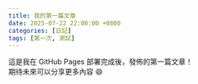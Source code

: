 ```yaml
---
title: 我的第一篇文章
date: 2025-07-22 22:00:00 +0800
categories: [日記]
tags: [第一次, 測試]
---
```


這是我在 GitHub Pages 部署完成後，發佈的第一篇文章！  
期待未來可以分享更多內容 😄
